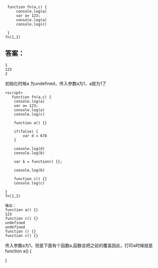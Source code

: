 
```
 function fn(a,c) {
     console.log(a)
     var a= 123;
     console.log(a)
     console.log(c)

 }
fn(1,2)
```




## 答案：
```
1
123
2
```


初始化时候a 为undefined，传入参数a为1，a就为1了


```
<script>
   function fn(a,c) {
    console.log(a)
    var a= 123;
    console.log(a)
    console.log(c)

    function a() {}

    if(false) {
        var d = 678
    }

    console.log(d)
    console.log(b)

    var b = function() {};

    console.log(b)

    function c() {}
    console.log(c)

}
fn(1,2)

```

```
输出：
function a() {}
123
function c() {}
undefined
undefined
function () {}
function c() {}

```


传入参数a为1，但是下面有个函数a,函数会把之前的覆盖因此，打印a时候就是 function a() {

}
